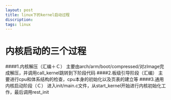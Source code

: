 ```yaml
---
layout: post
title: linux下的kernel启动过程
discription: 
tags: linux
---
```

 内核启动的三个过程
====
####1.内核解压（汇编＋Ｃ）
  主要由arch/arm/boot/compressed/对zImage完成解压，并调用call_kernel跳转到下阶段代码
####2.板级引导阶段（汇编）
  主要进行cpu和体系结构的检查，cpu本身的初始化以及页表的建立等
####3.通用内核启动阶段（Ｃ）
  进入init/main.c文件，从start_kernel开始进行内核初始化工作，最后调用rest_init
